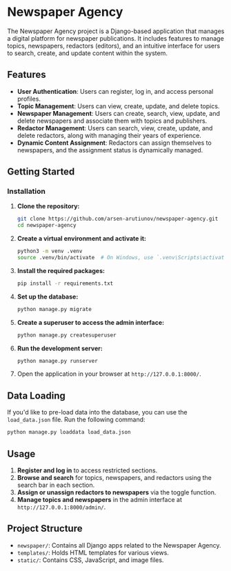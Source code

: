 
# Newspaper Agency

The Newspaper Agency project is a Django-based application that manages a digital platform for newspaper publications. 
It includes features to manage topics, newspapers, redactors (editors), 
and an intuitive interface for users to search, create, and update content within the system.

## Features

- **User Authentication**: Users can register, log in, and access personal profiles.
- **Topic Management**: Users can view, create, update, and delete topics.
- **Newspaper Management**: Users can create, search, view, update, and delete newspapers and 
associate them with topics and publishers.
- **Redactor Management**: Users can search, view, create, update, and delete redactors, along with 
managing their years of experience.
- **Dynamic Content Assignment**: Redactors can assign themselves to newspapers, and the assignment status 
is dynamically managed.

## Getting Started

### Installation

1. **Clone the repository:**

   ```bash
   git clone https://github.com/arsen-arutiunov/newspaper-agency.git
   cd newspaper-agency
   ```

2. **Create a virtual environment and activate it:**

   ```bash
   python3 -m venv .venv
   source .venv/bin/activate  # On Windows, use `.venv\Scripts\activate`
   ```

3. **Install the required packages:**

   ```bash
   pip install -r requirements.txt
   ```

4. **Set up the database:**

   ```bash
   python manage.py migrate
   ```

5. **Create a superuser to access the admin interface:**

   ```bash
   python manage.py createsuperuser
   ```

6. **Run the development server:**

   ```bash
   python manage.py runserver
   ```

7. Open the application in your browser at `http://127.0.0.1:8000/`.

## Data Loading

If you'd like to pre-load data into the database, you can use the `load_data.json` file. Run the following command:

```bash
python manage.py loaddata load_data.json
```

## Usage

1. **Register and log in** to access restricted sections.
2. **Browse and search** for topics, newspapers, and redactors using the search bar in each section.
3. **Assign or unassign redactors to newspapers** via the toggle function.
4. **Manage topics and newspapers** in the admin interface at `http://127.0.0.1:8000/admin/`.

## Project Structure

- `newspaper/`: Contains all Django apps related to the Newspaper Agency.
- `templates/`: Holds HTML templates for various views.
- `static/`: Contains CSS, JavaScript, and image files.
